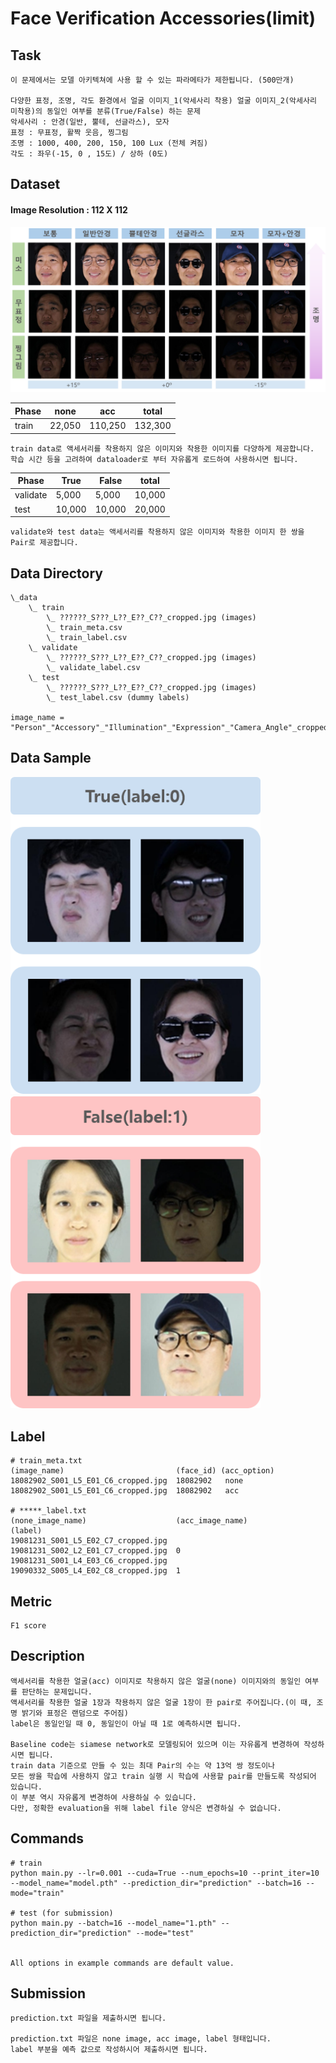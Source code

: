 # Face Verification Accessories(limit)

## Task
```
이 문제에서는 모델 아키텍쳐에 사용 할 수 있는 파라메타가 제한됩니다. (500만개)

다양한 표정, 조명, 각도 환경에서 얼굴 이미지_1(악세사리 착용) 얼굴 이미지_2(악세사리 미착용)의 동일인 여부를 분류(True/False) 하는 문제
악세사리 : 안경(일반, 뿔테, 선글라스), 모자
표정 : 무표정, 활짝 웃음, 찡그림
조명 : 1000, 400, 200, 150, 100 Lux (전체 켜짐)
각도 : 좌우(-15, 0 , 15도) / 상하 (0도)
```

## Dataset
#### Image Resolution : 112 X 112
<img width=900 src="images_for_desc/image.png"/>

| Phase | none | acc | total |
| - | - | - | - |
| train | 22,050 | 110,250 | 132,300 |

```
train data로 액세서리를 착용하지 않은 이미지와 착용한 이미지를 다양하게 제공합니다. 
학습 시간 등을 고려하여 dataloader로 부터 자유롭게 로드하여 사용하시면 됩니다.
```

| Phase | True | False | total |
| - | - | - | - |
| validate | 5,000 | 5,000 | 10,000 |
| test | 10,000 | 10,000 | 20,000 |

```
validate와 test data는 액세서리를 착용하지 않은 이미지와 착용한 이미지 한 쌍을 Pair로 제공합니다.
```

## Data Directory
```
\_data
    \_ train
        \_ ??????_S???_L??_E??_C??_cropped.jpg (images)
        \_ train_meta.csv
        \_ train_label.csv
    \_ validate
        \_ ??????_S???_L??_E??_C??_cropped.jpg (images)
        \_ validate_label.csv
    \_ test
        \_ ??????_S???_L??_E??_C??_cropped.jpg (images)
        \_ test_label.csv (dummy labels)

image_name = "Person"_"Accessory"_"Illumination"_"Expression"_"Camera_Angle"_cropped.jpg
```

## Data Sample
<img width=400 src="images_for_desc/image2.png"/>　　　<img width=400 src="images_for_desc/image3.png"/>

## Label
```
# train_meta.txt
(image_name)                         (face_id) (acc_option)
18082902_S001_L5_E01_C6_cropped.jpg  18082902   none
18082902_S001_L5_E01_C6_cropped.jpg  18082902   acc

# *****_label.txt
(none_image_name)                    (acc_image_name)                    (label)
19081231_S001_L5_E02_C7_cropped.jpg  19081231_S002_L2_E01_C7_cropped.jpg  0
19081231_S001_L4_E03_C6_cropped.jpg  19090332_S005_L4_E02_C8_cropped.jpg  1

```

## Metric
```
F1 score
```

## Description
```
액세서리를 착용한 얼굴(acc) 이미지로 착용하지 않은 얼굴(none) 이미지와의 동일인 여부를 판단하는 문제입니다.
액세서리를 착용한 얼굴 1장과 착용하지 않은 얼굴 1장이 한 pair로 주어집니다.(이 때, 조명 밝기와 표정은 랜덤으로 주어짐)
label은 동일인일 때 0, 동일인이 아닐 때 1로 예측하시면 됩니다.

Baseline code는 siamese network로 모델링되어 있으며 이는 자유롭게 변경하여 작성하시면 됩니다.
train data 기준으로 만들 수 있는 최대 Pair의 수는 약 13억 쌍 정도이나 
모든 쌍을 학습에 사용하지 않고 train 실행 시 학습에 사용할 pair를 만들도록 작성되어 있습니다.
이 부분 역시 자유롭게 변경하여 사용하실 수 있습니다.
다만, 정확한 evaluation을 위해 label file 양식은 변경하실 수 없습니다.
```

## Commands
```
# train
python main.py --lr=0.001 --cuda=True --num_epochs=10 --print_iter=10 --model_name="model.pth" --prediction_dir="prediction" --batch=16 --mode="train"

# test (for submission)
python main.py --batch=16 --model_name="1.pth" --prediction_dir="prediction" --mode="test" 


All options in example commands are default value.
```

## Submission
```
prediction.txt 파일을 제출하시면 됩니다.

prediction.txt 파일은 none image, acc image, label 형태입니다.
label 부분을 예측 값으로 작성하시어 제출하시면 됩니다.
```

